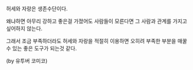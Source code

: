 허세와 자랑은 생존수단이다.

왜냐하면 아무리 강하고 좋은걸 가졌어도 사람들이 모른다면 그 사람과 관계를 가지고 싶어하지 않는다.

그래서 조금 부족하더라도 허세와 자랑을 적절히 이용하면 오히려 부족한 부분을 매꿀 수 있는 좋은 도구가 되는것 같다.

(by 유투버 코미코)